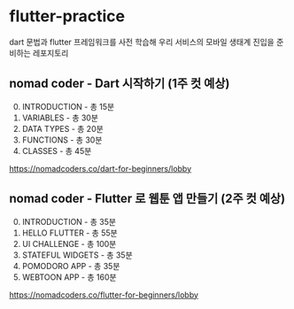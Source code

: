 # flutter-practice
dart 문법과 flutter 프레임워크를 사전 학습해 우리 서비스의 모바일 생태계 진입을 준비하는 레포지토리

## nomad coder - Dart 시작하기 (1주 컷 예상)
0. INTRODUCTION - 총 15분
1. VARIABLES - 총 30분
2. DATA TYPES - 총 20분
3. FUNCTIONS - 총 30분
4. CLASSES - 총 45분

https://nomadcoders.co/dart-for-beginners/lobby


## nomad coder - Flutter 로 웹툰 앱 만들기 (2주 컷 예상)
0. INTRODUCTION - 총 35분
1. HELLO FLUTTER - 총 55분
2. UI CHALLENGE - 총 100분
3. STATEFUL WIDGETS - 총 35분
4. POMODORO APP - 총 35분
5. WEBTOON APP - 총 160분

https://nomadcoders.co/flutter-for-beginners/lobby
